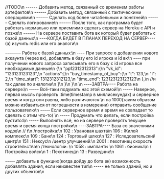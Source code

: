 //TODO\n
------ Добавить метод, связанный со временем работы артефактов\n
------ Добавить метод, связанный с тактическими операциями\n
------ Сделать код более читабельным и понятней\n
------ Сделать логирование\n
------ После того, как программа будет работать нормально или приемлимо сделать сервер на Heroku с API и позже\n
------ На сервере поставить бота вк который будет работать с базой данных\n
	----КОГДА БУДЕТ В ПЛАНАХ ПЕРЕХОД НА СЕРВЕР---- (a) изучить redis или его аналоги\n

-------- Работа с базой данных:\n
		 ---- При запросе о добавлении нового аккаунта (через вк), добавлять в базу его id игрока и id вк\n
		 ---- при получении нового запроса записывать его в базу с id игрока все необходимые данные\n
		 {\n
			"pp12312312313":{\n
				"vk_id": "123123123123",\n
				"actions":[\n
					"buy_timestamp_of_buy":{\n
						"t": 123,\n
						"l": 2,\n
						"time_start": 1312312312123,\n
						"time_end": 123123123123123\n
					},\n
					//и так далее по аналогии\n
			]\n
			}\n
		 }\n
\n
----ЗАВТРА---- Работа на сервере:\n
----- Всё-таки подумать нас этой схемой!\n
----- Наверное, первая мысль проверять .time(timestamp в миллисекундах) и серверное время и когда они равны, либо различаются \n
на 1000(таким образом можно избавиться от погрешности в измерении) отправить сообщение пользователю\n
----- Если серверное время и время не совпадает то сделать с этим что-то) \n
----- Продумать что делать, если постройка бустится\n
----- Выполнять всё, но на сервере проверять текущее время и время конца постройки\n
----ЗАВТРА---- База со значениями кодов\n
// t\n
/постройка\:\n
102 : Урановая шахта\n
106 : Жилой комплекс\n
109 : Банк\n
124 : Торговый шлюз\n
127 : Иследовательский центр\n
151 : Нексус\n
/центр улучшений\:\n
	2001 : пехотинец скорость строительства\n
/технологии\: \n
	1058 : импланты \n
	1061 : бионика\n
/Постройка войск\\n
	1 : Пехотинец\n
	13 : Разведчик\n

----- добавить в функцию(когда дойду до бота вк) возможность добавлять здания, если неизвестен тип\n
----- не только зданий, но и других объектов\n